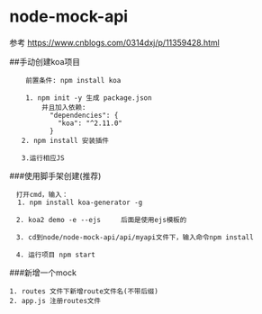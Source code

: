 # node-mock-api 
参考 https://www.cnblogs.com/0314dxj/p/11359428.html

##手动创建koa项目
```
    前置条件: npm install koa
    
    1. npm init -y 生成 package.json
        并且加入依赖:
          "dependencies": {
            "koa": "^2.11.0"
          }
   2. npm install 安装插件
   
   3.运行相应JS
```
###使用脚手架创建(推荐)
```$xslt
　打开cmd，输入：
  1. npm install koa-generator -g

　2. koa2 demo -e --ejs     后面是使用ejs模板的

　3. cd到node/node-mock-api/api/myapi文件下，输入命令npm install

　4. 运行项目 npm start
```

###新增一个mock
```
1. routes 文件下新增route文件名(不带后缀)
2. app.js 注册routes文件
```